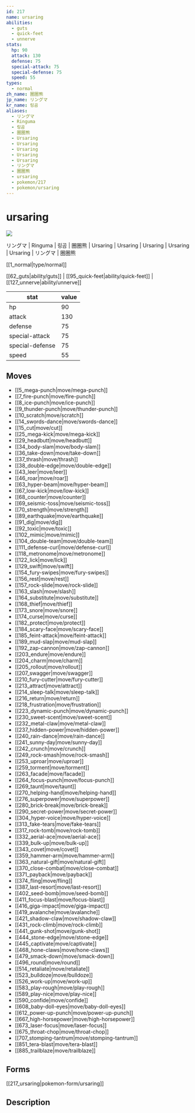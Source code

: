 ```yaml
---
id: 217
name: ursaring
abilities:
  - guts
  - quick-feet
  - unnerve
stats:
  hp: 90
  attack: 130
  defense: 75
  special-attack: 75
  special-defense: 75
  speed: 55
types:
  - normal
zh_name: 圈圈熊
jp_name: リングマ
kr_name: 링곰
aliases:
  - リングマ
  - Ringuma
  - 링곰
  - 圈圈熊
  - Ursaring
  - Ursaring
  - Ursaring
  - Ursaring
  - Ursaring
  - リングマ
  - 圈圈熊
  - ursaring
  - pokemon/217
  - pokemon/ursaring
---
```

# ursaring

![](https://raw.githubusercontent.com/PokeAPI/sprites/master/sprites/pokemon/217.png)

リングマ | Ringuma | 링곰 | 圈圈熊 | Ursaring | Ursaring | Ursaring | Ursaring | Ursaring | リングマ | 圈圈熊

[[1_normal|type/normal]]

[[62_guts|ability/guts]] | [[95_quick-feet|ability/quick-feet]] | [[127_unnerve|ability/unnerve]]

|stat|value|
|---|---|
|hp|90|
|attack|130|
|defense|75|
|special-attack|75|
|special-defense|75|
|speed|55|


## Moves

- [[5_mega-punch|move/mega-punch]]
- [[7_fire-punch|move/fire-punch]]
- [[8_ice-punch|move/ice-punch]]
- [[9_thunder-punch|move/thunder-punch]]
- [[10_scratch|move/scratch]]
- [[14_swords-dance|move/swords-dance]]
- [[15_cut|move/cut]]
- [[25_mega-kick|move/mega-kick]]
- [[29_headbutt|move/headbutt]]
- [[34_body-slam|move/body-slam]]
- [[36_take-down|move/take-down]]
- [[37_thrash|move/thrash]]
- [[38_double-edge|move/double-edge]]
- [[43_leer|move/leer]]
- [[46_roar|move/roar]]
- [[63_hyper-beam|move/hyper-beam]]
- [[67_low-kick|move/low-kick]]
- [[68_counter|move/counter]]
- [[69_seismic-toss|move/seismic-toss]]
- [[70_strength|move/strength]]
- [[89_earthquake|move/earthquake]]
- [[91_dig|move/dig]]
- [[92_toxic|move/toxic]]
- [[102_mimic|move/mimic]]
- [[104_double-team|move/double-team]]
- [[111_defense-curl|move/defense-curl]]
- [[118_metronome|move/metronome]]
- [[122_lick|move/lick]]
- [[129_swift|move/swift]]
- [[154_fury-swipes|move/fury-swipes]]
- [[156_rest|move/rest]]
- [[157_rock-slide|move/rock-slide]]
- [[163_slash|move/slash]]
- [[164_substitute|move/substitute]]
- [[168_thief|move/thief]]
- [[173_snore|move/snore]]
- [[174_curse|move/curse]]
- [[182_protect|move/protect]]
- [[184_scary-face|move/scary-face]]
- [[185_feint-attack|move/feint-attack]]
- [[189_mud-slap|move/mud-slap]]
- [[192_zap-cannon|move/zap-cannon]]
- [[203_endure|move/endure]]
- [[204_charm|move/charm]]
- [[205_rollout|move/rollout]]
- [[207_swagger|move/swagger]]
- [[210_fury-cutter|move/fury-cutter]]
- [[213_attract|move/attract]]
- [[214_sleep-talk|move/sleep-talk]]
- [[216_return|move/return]]
- [[218_frustration|move/frustration]]
- [[223_dynamic-punch|move/dynamic-punch]]
- [[230_sweet-scent|move/sweet-scent]]
- [[232_metal-claw|move/metal-claw]]
- [[237_hidden-power|move/hidden-power]]
- [[240_rain-dance|move/rain-dance]]
- [[241_sunny-day|move/sunny-day]]
- [[242_crunch|move/crunch]]
- [[249_rock-smash|move/rock-smash]]
- [[253_uproar|move/uproar]]
- [[259_torment|move/torment]]
- [[263_facade|move/facade]]
- [[264_focus-punch|move/focus-punch]]
- [[269_taunt|move/taunt]]
- [[270_helping-hand|move/helping-hand]]
- [[276_superpower|move/superpower]]
- [[280_brick-break|move/brick-break]]
- [[290_secret-power|move/secret-power]]
- [[304_hyper-voice|move/hyper-voice]]
- [[313_fake-tears|move/fake-tears]]
- [[317_rock-tomb|move/rock-tomb]]
- [[332_aerial-ace|move/aerial-ace]]
- [[339_bulk-up|move/bulk-up]]
- [[343_covet|move/covet]]
- [[359_hammer-arm|move/hammer-arm]]
- [[363_natural-gift|move/natural-gift]]
- [[370_close-combat|move/close-combat]]
- [[371_payback|move/payback]]
- [[374_fling|move/fling]]
- [[387_last-resort|move/last-resort]]
- [[402_seed-bomb|move/seed-bomb]]
- [[411_focus-blast|move/focus-blast]]
- [[416_giga-impact|move/giga-impact]]
- [[419_avalanche|move/avalanche]]
- [[421_shadow-claw|move/shadow-claw]]
- [[431_rock-climb|move/rock-climb]]
- [[441_gunk-shot|move/gunk-shot]]
- [[444_stone-edge|move/stone-edge]]
- [[445_captivate|move/captivate]]
- [[468_hone-claws|move/hone-claws]]
- [[479_smack-down|move/smack-down]]
- [[496_round|move/round]]
- [[514_retaliate|move/retaliate]]
- [[523_bulldoze|move/bulldoze]]
- [[526_work-up|move/work-up]]
- [[583_play-rough|move/play-rough]]
- [[589_play-nice|move/play-nice]]
- [[590_confide|move/confide]]
- [[608_baby-doll-eyes|move/baby-doll-eyes]]
- [[612_power-up-punch|move/power-up-punch]]
- [[667_high-horsepower|move/high-horsepower]]
- [[673_laser-focus|move/laser-focus]]
- [[675_throat-chop|move/throat-chop]]
- [[707_stomping-tantrum|move/stomping-tantrum]]
- [[851_tera-blast|move/tera-blast]]
- [[885_trailblaze|move/trailblaze]]

## Forms



[[217_ursaring|pokemon-form/ursaring]]

## Description



